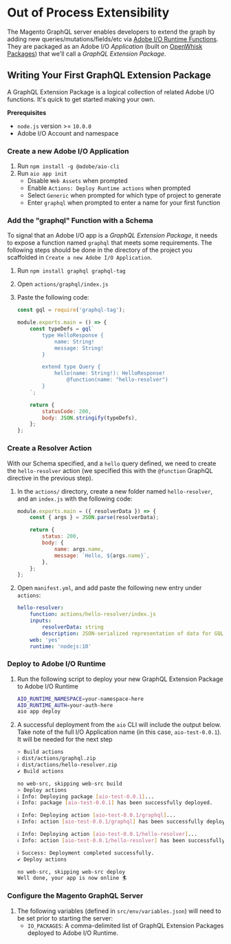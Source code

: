 # Out of Process Extensibility

The Magento GraphQL server enables developers to extend the graph by adding new queries/mutations/fields/etc via [Adobe I/O Runtime Functions](https://www.adobe.io/apis/experienceplatform/runtime.html). They are packaged as an Adobe I/O _Application_ (built on [OpenWhisk Packages](https://github.com/apache/openwhisk/blob/e12c5de56aaf9e24a180f21f168204cf01125d1f/docs/packages.md)) that we'll call a _GraphQL Extension Package_.

## Writing Your First GraphQL Extension Package

A GraphQL Extension Package is a logical collection of related Adobe I/O functions. It's quick to get started making your own.

**Prerequisites**

-   `node.js` version >= `10.0.0`
-   Adobe I/O Account and namespace

### Create a new Adobe I/O Application

1. Run `npm install -g @adobe/aio-cli`
1. Run `aio app init`
    - Disable `Web Assets` when prompted
    - Enable `Actions: Deploy Runtime actions` when prompted
    - Select `Generic` when prompted for which type of project to generate
    - Enter `graphql` when prompted to enter a name for your first function

### Add the "graphql" Function with a Schema

To signal that an Adobe I/O app is a _GraphQL Extension Package_, it needs to expose a function named `graphql` that meets some requirements. The following steps should be done in the directory of the project you scaffolded in `Create a new Adobe I/O Application`.

1. Run `npm install graphql graphql-tag`
1. Open `actions/graphql/index.js`
1. Paste the following code:

    ```js
    const gql = require('graphql-tag');

    module.exports.main = () => {
        const typeDefs = gql`
            type HelloResponse {
                name: String!
                message: String!
            }

            extend type Query {
                hello(name: String!): HelloResponse!
                    @function(name: "hello-resolver")
            }
        `;

        return {
            statusCode: 200,
            body: JSON.stringify(typeDefs),
        };
    };
    ```

### Create a Resolver Action

With our Schema specified, and a `hello` query defined, we need to create the `hello-resolver` action (we specified this with the `@function` GraphQL directive in the previous step).

1. In the `actions/` directory, create a new folder named `hello-resolver`, and an `index.js` with the following code:

    ```js
    module.exports.main = ({ resolverData }) => {
        const { args } = JSON.parse(resolverData);

        return {
            status: 200,
            body: {
                name: args.name,
                message: `Hello, ${args.name}`,
            },
        };
    };
    ```

1. Open `manifest.yml`, and add paste the following new entry under `actions`:
    ```yaml
    hello-resolver:
        function: actions/hello-resolver/index.js
        inputs:
            resolverData: string
            description: JSON-serialized representation of data for GQL Resolver
        web: 'yes'
        runtime: 'nodejs:10'
    ```

### Deploy to Adobe I/O Runtime

1. Run the following script to deploy your new GraphQL Extension Package to Adobe I/O Runtime
    ```sh
    AIO_RUNTIME_NAMESPACE=your-namespace-here
    AIO_RUNTIME_AUTH=your-auth-here
    aio app deploy
    ```
1. A successful deployment from the `aio` CLI will include the output below. Take note of the full I/O Application name (in this case, `aio-test-0.0.1`). It will be needed for the next step

    ```sh
    > Build actions
    ℹ dist/actions/graphql.zip
    ℹ dist/actions/hello-resolver.zip
    ✔ Build actions

    no web-src, skipping web-src build
    > Deploy actions
    ℹ Info: Deploying package [aio-test-0.0.1]...
    ℹ Info: package [aio-test-0.0.1] has been successfully deployed.

    ℹ Info: Deploying action [aio-test-0.0.1/graphql]...
    ℹ Info: action [aio-test-0.0.1/graphql] has been successfully deployed.

    ℹ Info: Deploying action [aio-test-0.0.1/hello-resolver]...
    ℹ Info: action [aio-test-0.0.1/hello-resolver] has been successfully deployed.

    ℹ Success: Deployment completed successfully.
    ✔ Deploy actions

    no web-src, skipping web-src deploy
    Well done, your app is now online 🏄
    ```

### Configure the Magento GraphQL Server

1. The following variables (defined in `src/env/variables.json`) will need to be set prior to starting the server:
    - `IO_PACKAGES`: A comma-delimited list of GraphQL Extension Packages deployed to Adobe I/O Runtime.
